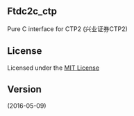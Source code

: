 ## Ftdc2c_ctp

Pure C interface for CTP2 (兴业证券CTP2)

## License

Licensed under the [MIT License](http://www.mit-license.org/)

## Version

(2016-05-09)